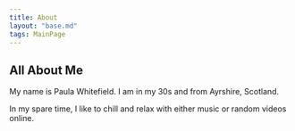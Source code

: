 ```yaml
---
title: About
layout: "base.md"
tags: MainPage
---
```


## All About Me

My name is Paula Whitefield. I am in my 30s and from Ayrshire, Scotland.

In my spare time, I like to chill and relax with either music or random videos online.